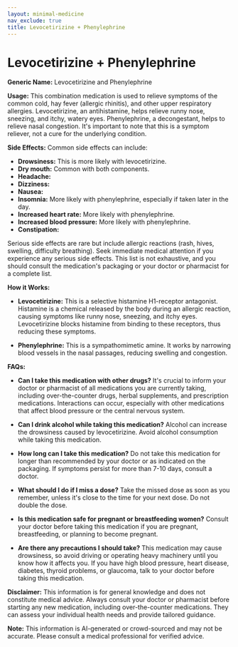 ```yaml
---
layout: minimal-medicine
nav_exclude: true
title: Levocetirizine + Phenylephrine
---
```


# Levocetirizine + Phenylephrine

**Generic Name:** Levocetirizine and Phenylephrine

**Usage:** This combination medication is used to relieve symptoms of the common cold, hay fever (allergic rhinitis), and other upper respiratory allergies.  Levocetirizine, an antihistamine, helps relieve runny nose, sneezing, and itchy, watery eyes. Phenylephrine, a decongestant, helps to relieve nasal congestion.  It's important to note that this is a symptom reliever, not a cure for the underlying condition.

**Side Effects:**  Common side effects can include:

* **Drowsiness:** This is more likely with levocetirizine.
* **Dry mouth:** Common with both components.
* **Headache:**
* **Dizziness:**
* **Nausea:**
* **Insomnia:**  More likely with phenylephrine, especially if taken later in the day.
* **Increased heart rate:** More likely with phenylephrine.
* **Increased blood pressure:** More likely with phenylephrine.
* **Constipation:**

Serious side effects are rare but include allergic reactions (rash, hives, swelling, difficulty breathing).  Seek immediate medical attention if you experience any serious side effects.  This list is not exhaustive, and you should consult the medication's packaging or your doctor or pharmacist for a complete list.

**How it Works:**

* **Levocetirizine:** This is a selective histamine H1-receptor antagonist. Histamine is a chemical released by the body during an allergic reaction, causing symptoms like runny nose, sneezing, and itchy eyes. Levocetirizine blocks histamine from binding to these receptors, thus reducing these symptoms.

* **Phenylephrine:** This is a sympathomimetic amine. It works by narrowing blood vessels in the nasal passages, reducing swelling and congestion.

**FAQs:**

* **Can I take this medication with other drugs?**  It's crucial to inform your doctor or pharmacist of all medications you are currently taking, including over-the-counter drugs, herbal supplements, and prescription medications.  Interactions can occur, especially with other medications that affect blood pressure or the central nervous system.

* **Can I drink alcohol while taking this medication?**  Alcohol can increase the drowsiness caused by levocetirizine. Avoid alcohol consumption while taking this medication.

* **How long can I take this medication?**  Do not take this medication for longer than recommended by your doctor or as indicated on the packaging.  If symptoms persist for more than 7-10 days, consult a doctor.

* **What should I do if I miss a dose?**  Take the missed dose as soon as you remember, unless it's close to the time for your next dose.  Do not double the dose.

* **Is this medication safe for pregnant or breastfeeding women?**  Consult your doctor before taking this medication if you are pregnant, breastfeeding, or planning to become pregnant.

* **Are there any precautions I should take?**  This medication may cause drowsiness, so avoid driving or operating heavy machinery until you know how it affects you.  If you have high blood pressure, heart disease, diabetes, thyroid problems, or glaucoma, talk to your doctor before taking this medication.


**Disclaimer:** This information is for general knowledge and does not constitute medical advice.  Always consult your doctor or pharmacist before starting any new medication, including over-the-counter medications.  They can assess your individual health needs and provide tailored guidance.


**Note:** This information is AI-generated or crowd-sourced and may not be accurate. Please consult a medical professional for verified advice.